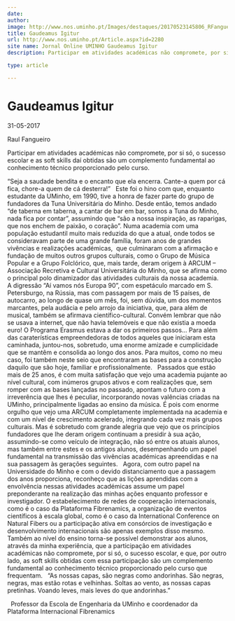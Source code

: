 ```yaml
---
date: 
author: 
image: http://www.nos.uminho.pt/Images/destaques/20170523145806_RFangueiro2.jpg
title: Gaudeamus Igitur
url: http://www.nos.uminho.pt/Article.aspx?id=2280
site name: Jornal Online UMINHO Gaudeamus Igitur
description: Participar em atividades académicas não compromete, por si só, o sucesso escolar e as soft skills daí obtidas são um complemento fundamental ao conhecimento técnico proporcionado pelo curso.

type: article

---
```

# Gaudeamus Igitur


31-05-2017

Raul Fangueiro

Participar em atividades académicas não compromete, por si só, o sucesso escolar e as soft skills daí obtidas são um complemento fundamental ao conhecimento técnico proporcionado pelo curso.

“Seja a saudade bendita e o encanto que ela encerra.
Cante-a quem por cá fica, chore-a quem de cá desterra!”
 
Este foi o hino com que, enquanto estudante da UMinho, em 1990, tive a honra de fazer parte do grupo de fundadores da Tuna Universitária do Minho. Desde então, temos andado “de taberna em taberna, a cantar de bar em bar, somos a Tuna do Minho, nada fica por contar”, assumindo que “são a nossa inspiração, as raparigas, que nos enchem de paixão, o coração”. Numa academia com uma população estudantil muito mais reduzida do que a atual, onde todos se consideravam parte de uma grande família, foram anos de grandes vivências e realizações académicas,  que culminaram com a afirmação e fundação de muitos outros grupos culturais, como o Grupo de Música Popular e a Grupo Folclórico, que, mais tarde, deram origem à ARCUM – Associação Recretiva e Cultural Universitária do Minho, que se afirma como o principal polo dinamizador das atividades culturais da nossa academia.
 
A digressão “Aí vamos nós Europa 90”, com espetáculo marcado em S. Petersburgo, na Rússia, mas com passagem por mais de 15 países, de autocarro, ao longo de quase um mês, foi, sem dúvida, um dos momentos marcantes, pela audácia e pelo arrojo da iniciativa, que, para além de musical, também se afirmava científico-cultural. Convém lembrar que não se usava a internet, que não havia telemóveis e que não existia a moeda euro! O Programa Erasmus estava a dar os primeiros passos... Para além das caraterísticas empreendedoras de todos aqueles que iniciaram esta caminhada, juntou-nos, sobretudo, uma enorme amizade e cumplicidade que se mantêm e consolida ao longo dos anos. Para muitos, como no meu caso, foi também neste seio que encontraram as bases para a construção daquilo que são hoje, familiar e profissionalmente.
 
Passados que estão mais de 25 anos, é com muita satisfação que vejo uma academia pujante ao nível cultural, com inúmeros grupos ativos e com realizações que, sem romper com as bases lançadas no passado, apontam o futuro com a irreverência que lhes é peculiar, incorporando novas valências criadas na UMinho, principalmente ligadas ao ensino da música. É pois com enorme orgulho que vejo uma ARCUM completamente implementada na academia e com um nível de crescimento acelerado, integrando cada vez mais grupos culturais. Mas é sobretudo com grande alegria que vejo que os princípios fundadores que lhe deram origem continuam a presidir à sua ação, assumindo-se como veículo de integração, não só entre os atuais alunos, mas também entre estes e os antigos alunos, desempenhando um papel fundamental na transmissão das vivências académicas apreendidas e na sua passagem às gerações seguintes.
 
Agora, com outro papel na Universidade do Minho e com o devido distanciamento que a passagem dos anos proporciona, reconheço que as lições aprendidas com a envolvência nessas atividades académicas assume um papel preponderante na realização das minhas ações enquanto professor e investigador. O estabelecimento de redes de cooperação internacionais, como é o caso da Plataforma Fibrenamics, a organização de eventos científicos à escala global, como é o caso da International Conference on Natural Fibers ou a participação ativa em consórcios de investigação e desenvolvimento internacionais são apenas exemplos disso mesmo. Também ao nível do ensino torna-se possível demonstrar aos alunos, através da minha experiência, que a participação em atividades académicas não compromete, por si só, o sucesso escolar, e que, por outro lado, as soft skills obtidas com essa participação são um complemento fundamental ao conhecimento técnico proporcionado pelo curso que frequentam.
 
“As nossas capas, são negras como andorinhas.
São negras, negras, mas estão rotas e velhinhas.
Soltas ao vento, as nossas capas pretinhas.
Voando leves, mais leves do que andorinhas.”

 
Professor da Escola de Engenharia da UMinho e coordenador da Plataforma Internacional Fibrenamics

